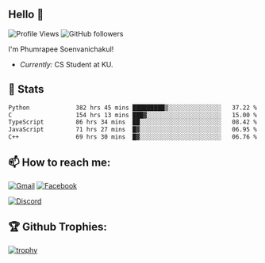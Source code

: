
<h2>Hello 👋</h2> 

![Profile Views](https://komarev.com/ghpvc/?username=Homiez09&label=Profile%20views&color=0e75b6&style=flat)
![GitHub followers](https://img.shields.io/github/followers/HomieZ09.svg?style=social&label=Follow)


I'm Phumrapee Soenvanichakul!

- <i>Currently:</i> CS Student at KU.

<h2>👀 Stats</h2>

<!--START_SECTION:waka-->

```txt
Python             382 hrs 45 mins █████████▒░░░░░░░░░░░░░░░   37.22 %
C                  154 hrs 13 mins ███▓░░░░░░░░░░░░░░░░░░░░░   15.00 %
TypeScript         86 hrs 34 mins  ██░░░░░░░░░░░░░░░░░░░░░░░   08.42 %
JavaScript         71 hrs 27 mins  █▓░░░░░░░░░░░░░░░░░░░░░░░   06.95 %
C++                69 hrs 30 mins  █▓░░░░░░░░░░░░░░░░░░░░░░░   06.76 %
```

<!--END_SECTION:waka-->

<h2>📫 How to reach me:</h2>

<a href="mailto:phumrapeesoen1@gmail.com">![Gmail](https://img.shields.io/badge/Gmail-D14836?style=for-the-badge&logo=gmail&logoColor=white)</a> 
<a href="https://web.facebook.com/phumrapee.soenvanichakul.3/">![Facebook](https://img.shields.io/badge/Facebook-4267B2?style=for-the-badge&logo=facebook&logoColor=white)</a>

<a href="https://discord.gg/EWnAEUtFVm">![Discord](https://discord.c99.nl/widget/theme-1/297740667784921089.png)</a> 

<h2>🏆 Github Trophies:</h2>

[![trophy](https://github-profile-trophy.vercel.app/?username=Homiez09&theme=discord&row=1)](https://github.com/ryo-ma/github-profile-trophy)

